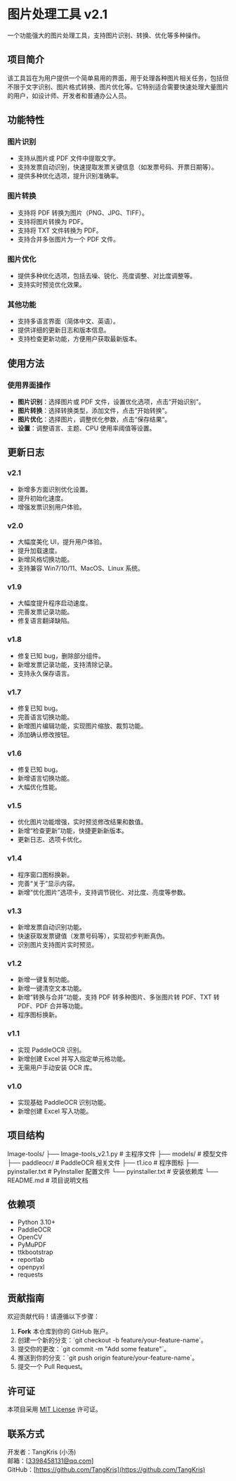 # 图片处理工具 v2.1

一个功能强大的图片处理工具，支持图片识别、转换、优化等多种操作。

## 项目简介
该工具旨在为用户提供一个简单易用的界面，用于处理各种图片相关任务，包括但不限于文字识别、图片格式转换、图片优化等。它特别适合需要快速处理大量图片的用户，如设计师、开发者和普通办公人员。

## 功能特性
### 图片识别
- 支持从图片或 PDF 文件中提取文字。
- 支持发票自动识别，快速提取发票关键信息（如发票号码、开票日期等）。
- 提供多种优化选项，提升识别准确率。

### 图片转换
- 支持将 PDF 转换为图片（PNG、JPG、TIFF）。
- 支持将图片转换为 PDF。
- 支持将 TXT 文件转换为 PDF。
- 支持合并多张图片为一个 PDF 文件。

### 图片优化
- 提供多种优化选项，包括去噪、锐化、亮度调整、对比度调整等。
- 支持实时预览优化效果。

### 其他功能
- 支持多语言界面（简体中文、英语）。
- 提供详细的更新日志和版本信息。
- 支持检查更新功能，方便用户获取最新版本。

## 使用方法
### 使用界面操作
- **图片识别**：选择图片或 PDF 文件，设置优化选项，点击“开始识别”。
- **图片转换**：选择转换类型，添加文件，点击“开始转换”。
- **图片优化**：选择图片，调整优化参数，点击“保存结果”。
- **设置**：调整语言、主题、CPU 使用率阈值等设置。

## 更新日志
### v2.1
- 新增多方面识别优化设置。
- 提升初始化速度。
- 增强发票识别用户体验。

### v2.0
- 大幅度美化 UI，提升用户体验。
- 提升加载速度。
- 新增风格切换功能。
- 支持兼容 Win7/10/11、MacOS、Linux 系统。

### v1.9
- 大幅度提升程序启动速度。
- 完善发票记录功能。
- 修复语言翻译缺陷。

### v1.8
- 修复已知 bug，删除部分组件。
- 新增发票记录功能，支持清除记录。
- 支持永久保存语言。

### v1.7
- 修复已知 bug。
- 完善语言切换功能。
- 新增图片编辑功能，实现图片缩放、裁剪功能。
- 添加确认修改按钮。

### v1.6
- 修复已知 bug。
- 新增语言切换功能。
- 大幅优化性能。

### v1.5
- 优化图片功能增强，实时预览修改结果和数值。
- 新增“检查更新”功能，快捷更新新版本。
- 更新日志、选项卡优化。

### v1.4
- 程序窗口图标换新。
- 完善“关于”显示内容。
- 新增“优化图片”选项卡，支持调节锐化、对比度、亮度等参数。

### v1.3
- 新增发票自动识别功能。
- 快速获取发票键值（发票号码等），实现初步判断真伪。
- 识别图片支持图片实时预览。

### v1.2
- 新增一键复制功能。
- 新增一键清空文本功能。
- 新增“转换与合并”功能，支持 PDF 转多种图片、多张图片转 PDF、TXT 转 PDF、PDF 合并等功能。
- 程序图标换新。

### v1.1
- 实现 PaddleOCR 识别。
- 新增创建 Excel 并写入指定单元格功能。
- 无需用户手动安装 OCR 库。

### v1.0
- 实现基础 PaddleOCR 识别功能。
- 新增创建 Excel 写入功能。

## 项目结构
Image-tools/
├── Image-tools_v2.1.py  # 主程序文件
├── models/              # 模型文件
├── paddleocr/           # PaddleOCR 相关文件
├── t1.ico               # 程序图标
├── pyinstaller.txt      # PyInstaller 配置文件
└── pyinstaller.txt   # 安装依赖库
└── README.md            # 项目说明文档

## 依赖项
- Python 3.10+
- PaddleOCR
- OpenCV
- PyMuPDF
- ttkbootstrap
- reportlab
- openpyxl
- requests

## 贡献指南
欢迎贡献代码！请遵循以下步骤：
1. **Fork** 本仓库到你的 GitHub 账户。
2. 创建一个新的分支：\`git checkout -b feature/your-feature-name\`。
3. 提交你的更改：\`git commit -m "Add some feature"\`。
4. 推送到你的分支：\`git push origin feature/your-feature-name\`。
5. 提交一个 Pull Request。

## 许可证
本项目采用 [MIT License](LICENSE) 许可证。

## 联系方式
开发者：TangKris (小汤)  
邮箱：[3398458131@qq.com]  
GitHub：[https://github.com/TangKris](https://github.com/TangKris)

